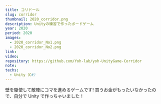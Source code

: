 ```yaml
---
title: コリドール
slug: corridor
thumbnail: 2020_corridor.png
description: Unityの練習で作ったボードゲーム
year: 2020
period: 2020
images:
  - 2020_corridor_No1.png
  - 2020_corridor_No2.png
link:
video:
repository: https://github.com/Yoh-lab/yoh-UnityGame-Corridor
note:
techs:
  - Unity（C#）
---
```


壁を駆使して敵陣にコマを進めるゲームです!
買うお金がもったいなかったので、自分で Unity で作っちゃいました！
